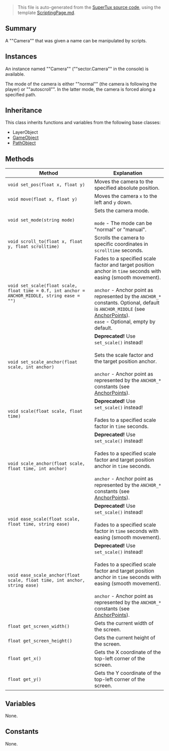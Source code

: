 > This file is auto-generated from the [SuperTux source code](https://github.com/SuperTux/supertux/tree/master/src), using the template [ScriptingPage.md](https://github.com/SuperTux/wiki/tree/master/templates/ScriptingPage.md).

Summary
-------

A ""Camera"" that was given a name can be manipulated by scripts.

Instances
--------

An instance named ""Camera"" (""sector.Camera"" in the console) is available.

The mode of the camera is either ""normal"" (the camera is following the player) or ""autoscroll"". In the latter mode, the camera is forced along a specified path. 

Inheritance
--------

This class inherits functions and variables from the following base classes:
* LayerObject
* [GameObject](https://github.com/SuperTux/supertux/wiki/ScriptingGameObject)
* [PathObject](https://github.com/SuperTux/supertux/wiki/ScriptingPathObject)


Methods
-------

Method | Explanation
-------|-------
`void set_pos(float x, float y)` | Moves the camera to the specified absolute position.
`void move(float x, float y)` | Moves the camera `x` to the left and `y` down.
`void set_mode(string mode)` | Sets the camera mode.<br /><br /> `mode` - The mode can be "normal" or "manual". 
`void scroll_to(float x, float y, float scrolltime)` | Scrolls the camera to specific coordinates in `scrolltime` seconds.
`void set_scale(float scale, float time = 0.f, int anchor = ANCHOR_MIDDLE, string ease = "")` | Fades to a specified scale factor and target position anchor in `time` seconds with easing (smooth movement).<br /><br /> `anchor` - Anchor point as represented by the `ANCHOR_*` constants. Optional, default is `ANCHOR_MIDDLE` (see [AnchorPoints](https://github.com/SuperTux/supertux/wiki/ScriptingAnchorPoints)). <br /> `ease` - Optional, empty by default. 
`void set_scale_anchor(float scale, int anchor)` | **Deprecated!** Use `set_scale()` instead! <br /><br />Sets the scale factor and the target position anchor.<br /><br /> `anchor` - Anchor point as represented by the `ANCHOR_*` constants (see [AnchorPoints](https://github.com/SuperTux/supertux/wiki/ScriptingAnchorPoints)). 
`void scale(float scale, float time)` | **Deprecated!** Use `set_scale()` instead! <br /><br />Fades to a specified scale factor in `time` seconds.
`void scale_anchor(float scale, float time, int anchor)` | **Deprecated!** Use `set_scale()` instead! <br /><br />Fades to a specified scale factor and target position anchor in `time` seconds.<br /><br /> `anchor` - Anchor point as represented by the `ANCHOR_*` constants (see [AnchorPoints](https://github.com/SuperTux/supertux/wiki/ScriptingAnchorPoints)). 
`void ease_scale(float scale, float time, string ease)` | **Deprecated!** Use `set_scale()` instead! <br /><br />Fades to a specified scale factor in `time` seconds with easing (smooth movement).
`void ease_scale_anchor(float scale, float time, int anchor, string ease)` | **Deprecated!** Use `set_scale()` instead! <br /><br />Fades to a specified scale factor and target position anchor in `time` seconds with easing (smooth movement).<br /><br /> `anchor` - Anchor point as represented by the `ANCHOR_*` constants (see [AnchorPoints](https://github.com/SuperTux/supertux/wiki/ScriptingAnchorPoints)). 
`float get_screen_width()` | Gets the current width of the screen.
`float get_screen_height()` | Gets the current height of the screen.
`float get_x()` | Gets the X coordinate of the top-left corner of the screen.
`float get_y()` | Gets the Y coordinate of the top-left corner of the screen.


Variables
---------

None.

Constants
---------

None.
